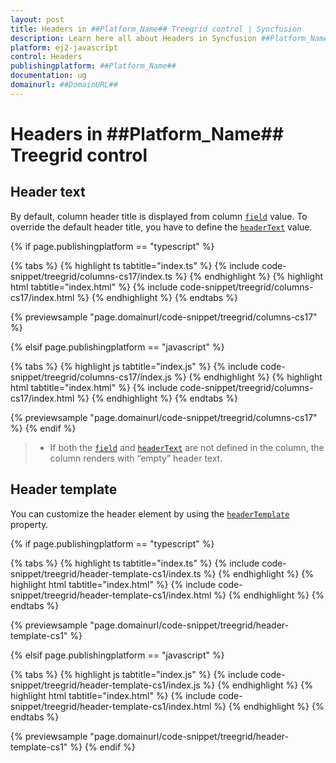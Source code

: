```yaml
---
layout: post
title: Headers in ##Platform_Name## Treegrid control | Syncfusion
description: Learn here all about Headers in Syncfusion ##Platform_Name## Treegrid control of Syncfusion Essential JS 2 and more.
platform: ej2-javascript
control: Headers 
publishingplatform: ##Platform_Name##
documentation: ug
domainurl: ##DomainURL##
---
```


# Headers in ##Platform_Name## Treegrid control

## Header text

By default, column header title is displayed from column [`field`](../../api/treegrid/column/#field) value. To override the default header title, you have to define the [`headerText`](../../api/treegrid/column/#headertext) value.

{% if page.publishingplatform == "typescript" %}

 {% tabs %}
{% highlight ts tabtitle="index.ts" %}
{% include code-snippet/treegrid/columns-cs17/index.ts %}
{% endhighlight %}
{% highlight html tabtitle="index.html" %}
{% include code-snippet/treegrid/columns-cs17/index.html %}
{% endhighlight %}
{% endtabs %}
        
{% previewsample "page.domainurl/code-snippet/treegrid/columns-cs17" %}

{% elsif page.publishingplatform == "javascript" %}

{% tabs %}
{% highlight js tabtitle="index.js" %}
{% include code-snippet/treegrid/columns-cs17/index.js %}
{% endhighlight %}
{% highlight html tabtitle="index.html" %}
{% include code-snippet/treegrid/columns-cs17/index.html %}
{% endhighlight %}
{% endtabs %}

{% previewsample "page.domainurl/code-snippet/treegrid/columns-cs17" %}
{% endif %}

> * If both the [`field`](../../api/treegrid/column/#field) and [`headerText`](../../api/treegrid/column/#headertext) are not defined in the column, the column renders with “empty” header text.

## Header template

You can customize the header element by using the [`headerTemplate`](../../api/treegrid/column/#headerTemplate) property.

{% if page.publishingplatform == "typescript" %}

 {% tabs %}
{% highlight ts tabtitle="index.ts" %}
{% include code-snippet/treegrid/header-template-cs1/index.ts %}
{% endhighlight %}
{% highlight html tabtitle="index.html" %}
{% include code-snippet/treegrid/header-template-cs1/index.html %}
{% endhighlight %}
{% endtabs %}
        
{% previewsample "page.domainurl/code-snippet/treegrid/header-template-cs1" %}

{% elsif page.publishingplatform == "javascript" %}

{% tabs %}
{% highlight js tabtitle="index.js" %}
{% include code-snippet/treegrid/header-template-cs1/index.js %}
{% endhighlight %}
{% highlight html tabtitle="index.html" %}
{% include code-snippet/treegrid/header-template-cs1/index.html %}
{% endhighlight %}
{% endtabs %}

{% previewsample "page.domainurl/code-snippet/treegrid/header-template-cs1" %}
{% endif %}